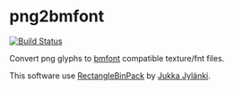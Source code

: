 ﻿# png2bmfont

[![Build Status](https://travis-ci.org/vladimirgamalian/png2bmfont.svg)](https://travis-ci.org/vladimirgamalian/png2bmfont)

Convert png glyphs to [bmfont](http://www.angelcode.com/products/bmfont/) compatible texture/fnt files.

This software use [RectangleBinPack](https://github.com/juj/RectangleBinPack) by [Jukka Jylänki](https://github.com/juj).
